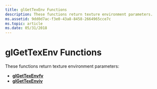 ```yaml
---
title: glGetTexEnv Functions
description: These functions return texture environment parameters.
ms.assetid: 9dd0d7ac-f3e0-43a8-8458-2664965cce7c
ms.topic: article
ms.date: 05/31/2018
---
```


# glGetTexEnv Functions

These functions return texture environment parameters:

-   [**glGetTexEnvfv**](glgettexenvfv.md)
-   [**glGetTexEnviv**](glgettexenviv.md)

 

 





